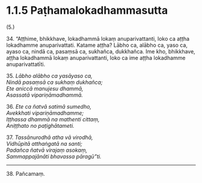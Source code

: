 # 1.1.5 Paṭhamalokadhammasutta

(5.)

34\. “Aṭṭhime, bhikkhave, lokadhammā lokaṃ anuparivattanti, loko ca aṭṭha lokadhamme anuparivattati. Katame aṭṭha? Lābho ca, alābho ca, yaso ca, ayaso ca, nindā ca, pasaṃsā ca, sukhañca, dukkhañca. Ime kho, bhikkhave, aṭṭha lokadhammā lokaṃ anuparivattanti, loko ca ime aṭṭha lokadhamme anuparivattatīti.

35\. _Lābho alābho ca yasāyaso ca,_  
_Nindā pasaṃsā ca sukhaṃ dukhañca;_  
_Ete aniccā manujesu dhammā,_  
_Asassatā vipariṇāmadhammā._  

36\. _Ete ca ñatvā satimā sumedho,_  
_Avekkhati vipariṇāmadhamme;_  
_Iṭṭhassa dhammā na mathenti cittaṃ,_  
_Aniṭṭhato no paṭighātameti._  

37\. _Tassānurodhā atha vā virodhā,_  
_Vidhūpitā atthaṅgatā na santi;_  
_Padañca ñatvā virajaṃ asokaṃ,_  
_Sammappajānāti bhavassa pāragū”ti._  

---

38\. Pañcamaṃ.
